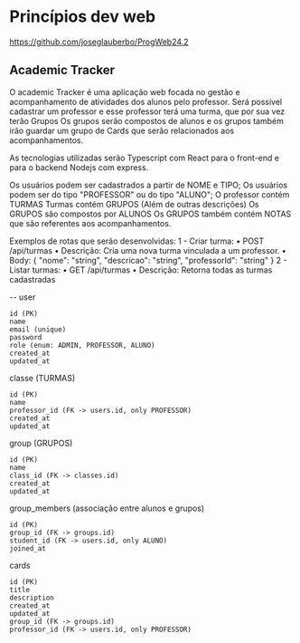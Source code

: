 # Princípios dev web

https://github.com/joseglauberbo/ProgWeb24.2

## Academic Tracker

O academic Tracker é uma aplicação web focada no gestão e acompanhamento de atividades dos alunos pelo professor.
Será possível cadastrar um professor e esse professor terá uma turma, que por sua vez terão Grupos
Os grupos serão compostos de alunos e os grupos também irão guardar um grupo de Cards que serão relacionados aos acompanhamentos.

As tecnologias utilizadas serão Typescript com React para o front-end e para o backend Nodejs com express.

Os usuários podem ser cadastrados a partir de NOME e TIPO;
Os usuários podem ser do tipo "PROFESSOR" ou do tipo "ALUNO";
O professor contém TURMAS
Turmas contém GRUPOS (Além de outras descrições)
Os GRUPOS são compostos por ALUNOS
Os GRUPOS também contém NOTAS que são referentes aos acompanhamentos.

Exemplos de rotas que serão desenvolvidas:
1 - Criar turma:
• POST /api/turmas
• Descrição: Cria uma nova turma vinculada a um professor.
• Body: { "nome": "string", "descricao": "string", "professorId": "string" }
2 - Listar turmas:
• GET /api/turmas
• Descrição: Retorna todas as turmas cadastradas

--
user

    id (PK)
    name
    email (unique)
    password
    role (enum: ADMIN, PROFESSOR, ALUNO)
    created_at
    updated_at

classe (TURMAS)

    id (PK)
    name
    professor_id (FK -> users.id, only PROFESSOR)
    created_at
    updated_at

group (GRUPOS)

    id (PK)
    name
    class_id (FK -> classes.id)
    created_at
    updated_at

group_members (associação entre alunos e grupos)

    id (PK)
    group_id (FK -> groups.id)
    student_id (FK -> users.id, only ALUNO)
    joined_at

cards

    id (PK)
    title
    description
    created_at
    updated_at
    group_id (FK -> groups.id)
    professor_id (FK -> users.id, only PROFESSOR)
